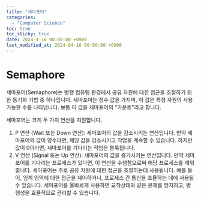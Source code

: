 ```yaml
---
title: "세마포어"
categories:
  - "Computer Science"
toc: true
toc_sticky: true
date: 2024-4-16 00:00:00 +0900
last_modified_at: 2024-04-16 00:00:00 +0900
---
```


# Semaphore

세마포어(Semaphore)는 병행 컴퓨팅 환경에서 공유 자원에 대한 접근을 조절하기 위한 동기화 기법 중 하나입니다. 세마포어는 정수 값을 가지며, 이 값은 특정 자원의 사용 가능한 수를 나타냅니다. 보통 이 값을 세마포어의 "카운트"라고 합니다.

세마포어는 크게 두 가지 연산을 지원합니다.

1. P 연산 (Wait 또는 Down 연산): 세마포어의 값을 감소시키는 연산입니다. 만약 세마포어의 값이 양수라면, 해당 값을 감소시키고 작업을 계속할 수 있습니다. 하지만 값이 0이라면, 세마포어를 기다리는 작업은 블록됩니다.
2. V 연산 (Signal 또는 Up 연산): 세마포어의 값을 증가시키는 연산입니다. 만약 세마포어를 기다리는 프로세스가 있다면, 이 연산을 수행함으로써 해당 프로세스를 깨워줍니다.
세마포어는 주로 공유 자원에 대한 접근을 조절하는데 사용됩니다. 예를 들어, 임계 영역에 대한 접근을 제어하거나, 프로세스 간 통신을 조율하는 데에 사용될 수 있습니다. 세마포어를 올바르게 사용하면 교착상태와 같은 문제를 방지하고, 병행성을 효율적으로 관리할 수 있습니다.